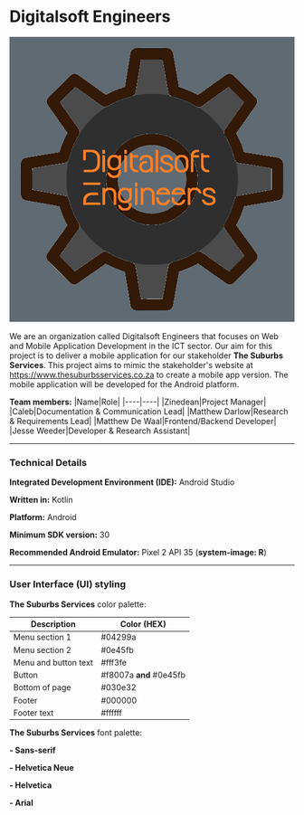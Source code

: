 # Digitalsoft Engineers

![Digitalsoft Engineers](Digitalsoft-Engineers-company-logo.png)

We are an organization called Digitalsoft Engineers that focuses on Web and Mobile Application Development in the ICT sector. Our aim for this project is to deliver a mobile application for our stakeholder **The Suburbs Services**. This project aims to mimic the stakeholder's website at <https://www.thesuburbsservices.co.za> to create a mobile app version. The mobile application will be developed for the Android platform.

**Team members:**
|Name|Role|
|----|----|
|Zinedean|Project Manager|
|Caleb|Documentation & Communication Lead|
|Matthew Darlow|Research & Requirements Lead|
|Matthew De Waal|Frontend/Backend Developer|
|Jesse Weeder|Developer & Research Assistant|

---
### Technical Details
**Integrated Development Environment (IDE):** Android Studio

**Written in:** Kotlin

**Platform:** Android

**Minimum SDK version:** 30

**Recommended Android Emulator:** Pixel 2 API 35 (**system-image: R**)

---

### User Interface (UI) styling
**The Suburbs Services** color palette:

|Description|Color (HEX)|
|-----------|-----------|
|Menu section 1|#04299a|
|Menu section 2|#0e45fb|
|Menu and button text|#fff3fe|
|Button|#f8007a **and** #0e45fb|
|Bottom of page|#030e32|
|Footer|#000000|
|Footer text|#ffffff|

**The Suburbs Services** font palette:

**- Sans-serif**

**- Helvetica Neue**

**- Helvetica**

**- Arial**


